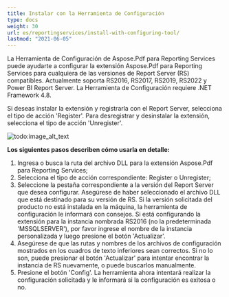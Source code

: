 ```yaml
---
title: Instalar con la Herramienta de Configuración
type: docs
weight: 30
url: es/reportingservices/install-with-configuring-tool/
lastmod: "2021-06-05"
---
```


La Herramienta de Configuración de Aspose.Pdf para Reporting Services puede ayudarte a configurar la extensión Aspose.Pdf para Reporting Services para cualquiera de las versiones de Report Server (RS) compatibles. Actualmente soporta RS2016, RS2017, RS2019, RS2022 y Power BI Report Server. La Herramienta de Configuración requiere .NET Framework 4.8.

Si deseas instalar la extensión y registrarla con el Report Server, selecciona el tipo de acción 'Register'. Para desregistrar y desinstalar la extensión, selecciona el tipo de acción 'Unregister'.

![todo:image_alt_text](install-with-configuring-tool_1.png)

**Los siguientes pasos describen cómo usarla en detalle:**

1. Ingresa o busca la ruta del archivo DLL para la extensión Aspose.Pdf para Reporting Services;
1. Selecciona el tipo de acción correspondiente: Register o Unregister;
1. Seleccione la pestaña correspondiente a la versión del Report Server que desea configurar. Asegúrese de haber seleccionado el archivo DLL que está destinado para su versión de RS. Si la versión solicitada del producto no está instalada en la máquina, la herramienta de configuración le informará con consejos. Si está configurando la extensión para la instancia nombrada RS2016 (no la predeterminada 'MSSQLSERVER'), por favor ingrese el nombre de la instancia personalizada y luego presione el botón 'Actualizar'.
1. Asegúrese de que las rutas y nombres de los archivos de configuración mostrados en los cuadros de texto inferiores sean correctos. Si no lo son, puede presionar el botón 'Actualizar' para intentar encontrar la instancia de RS nuevamente, o puede buscarlos manualmente.
1. Presione el botón 'Config'. La herramienta ahora intentará realizar la configuración solicitada y le informará si la configuración es exitosa o no.